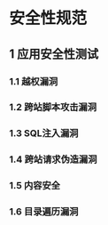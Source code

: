 # 安全性规范

## 1 应用安全性测试

### 1.1 越权漏洞
### 1.2 跨站脚本攻击漏洞
### 1.3 SQL注入漏洞
### 1.4 跨站请求伪造漏洞
### 1.5 内容安全
### 1.6 目录遍历漏洞